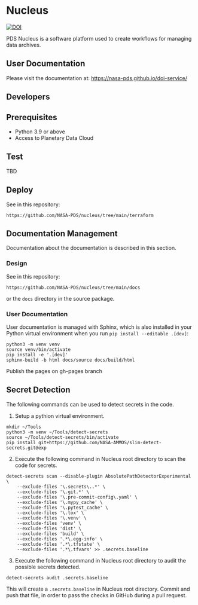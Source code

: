 # Nucleus

[![DOI](https://zenodo.org/badge/DOI/10.5281/zenodo.7996080.svg)](https://doi.org/10.5281/zenodo.7996080)

PDS Nucleus is a software platform used to create workflows for managing data archives.

## User Documentation

Please visit the documentation at: https://nasa-pds.github.io/doi-service/

## Developers

## Prerequisites

- Python 3.9 or above
- Access to Planetary Data Cloud

## Test

TBD

## Deploy

See in this repository:

    https://github.com/NASA-PDS/nucleus/tree/main/terraform

## Documentation Management

Documentation about the documentation is described in this section.


### Design

See in this repository:

    https://github.com/NASA-PDS/nucleus/tree/main/docs

or the `docs` directory in the source package.

### User Documentation

User documentation is managed with Sphinx, which is also installed in your Python virtual environment when you run `pip install --editable .[dev]`:

    python3 -m venv venv
    source venv/bin/activate
    pip install -e '.[dev]'
    sphinx-build -b html docs/source docs/build/html

Publish the pages on gh-pages branch


## Secret Detection

The following commands can be used to detect secrets in the code.

1) Setup a pythion virtual environment.

```shell
mkdir ~/Tools
python3 -m venv ~/Tools/detect-secrets
source ~/Tools/detect-secrets/bin/activate
pip install git+https://github.com/NASA-AMMOS/slim-detect-secrets.git@exp
```

2) Execute the following command in Nucleus root directory to scan the code for secrets.

```shell
detect-secrets scan --disable-plugin AbsolutePathDetectorExperimental \
    --exclude-files '\.secrets\..*' \
    --exclude-files '\.git.*' \
    --exclude-files '\.pre-commit-config\.yaml' \
    --exclude-files '\.mypy_cache' \
    --exclude-files '\.pytest_cache' \
    --exclude-files '\.tox' \
    --exclude-files '\.venv' \
    --exclude-files 'venv' \
    --exclude-files 'dist' \
    --exclude-files 'build' \
    --exclude-files '.*\.egg-info' \
    --exclude-files '.*\.tfstate' \
    --exclude-files '.*\.tfvars' >> .secrets.baseline
```

3) Execute the following command in Nucleus root directory to audit the possible secrets detected.

```shell
detect-secrets audit .secrets.baseline
```

This will create a `.secrets.baseline` in Nucleus root directory. Commit and push that file, in order to pass the checks in GitHub during a pull request.
